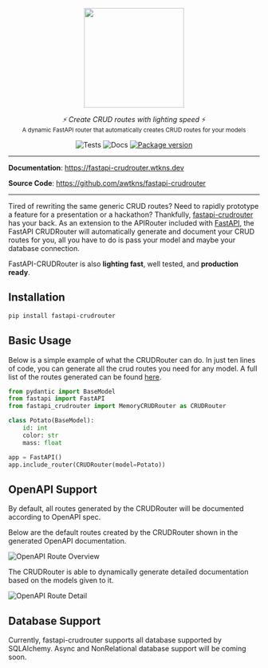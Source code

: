 <p align="center">
  <img src="https://raw.githubusercontent.com/awtkns/fastapi-crudrouter/master/docs/assets/logo.svg" height="200" />
</p>
<p align="center">
  <em>⚡ Create CRUD routes with lighting speed</em> ⚡</br>
  <sub>A dynamic FastAPI router that automatically creates CRUD routes for your models</sub>
</p>
<p align="center">
<img alt="Tests" src="https://github.com/awtkns/fastapi-crudrouter/workflows/Python%20application/badge.svg" />
<img alt="Docs" src="https://github.com/awtkns/fastapi-crudrouter/workflows/docs/badge.svg" />
  <a href="https://pypi.org/project/fastapi-crudrouter" target="_blank">
    <img src="https://img.shields.io/pypi/v/fastapi-crudrouter?color=%2334D058&label=pypi%20package" alt="Package version">
</a>
</p>

---

**Documentation**: <a href="https://fastapi-crudrouter.wtkns.dev" target="_blank">https://fastapi-crudrouter.wtkns.dev</a>

**Source Code**: <a href="https://github.com/awtkns/fastapi-crudrouter" target="_blank">https://github.com/awtkns/fastapi-crudrouter</a>

---
Tired of rewriting the same generic CRUD routes? Need to rapidly prototype a feature for a presentation
or a hackathon? Thankfully, [fastapi-crudrouter](https://github.com/awtkns/fastapi-crudrouter) has your back. As an 
extension to the APIRouter included with [FastAPI](https://fastapi.tiangolo.com/), the FastAPI CRUDRouter will automatically
generate and document your CRUD routes for you, all you have to do is pass your model and maybe your database connection.

FastAPI-CRUDRouter is also **lighting fast**, well tested, and **production ready**.


## Installation
```bash
pip install fastapi-crudrouter
```

## Basic Usage
Below is a simple example of what the CRUDRouter can do. In just ten lines of code, you can generate all 
the crud routes you need for any model.  A full list of the routes generated can be found [here](./routing).

```python
from pydantic import BaseModel
from fastapi import FastAPI
from fastapi_crudrouter import MemoryCRUDRouter as CRUDRouter

class Potato(BaseModel):
    id: int
    color: str
    mass: float

app = FastAPI()
app.include_router(CRUDRouter(model=Potato))
```

## OpenAPI Support
By default, all routes generated by the CRUDRouter will be documented according to OpenAPI spec.

Below are the default routes created by the CRUDRouter shown in the generated OpenAPI documentation.

![OpenAPI Route Overview](https://raw.githubusercontent.com/awtkns/fastapi-crudrouter/master/docs/assets/RouteOverview.PNG)

The CRUDRouter is able to dynamically generate detailed documentation based on the models given to it.

![OpenAPI Route Detail](https://raw.githubusercontent.com/awtkns/fastapi-crudrouter/master/docs/assets/RouteDetail.PNG)

## Database Support
Currently, fastapi-crudrouter supports all database supported by SQLAlchemy.  Async and NonRelational database support will
be coming soon.



